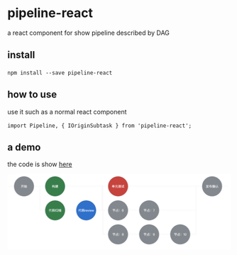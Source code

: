 # pipeline-react
a react component for show pipeline described by DAG

## install

`npm install --save pipeline-react`

## how to use 

use it such as a normal react component 

```tsx
import Pipeline, { IOriginSubtask } from 'pipeline-react';
```

## a demo

the code is show [here](https://github.com/gpzjyw/pipeline-react/blob/master/demo/demo1.tsx)

![示例](https://raw.githubusercontent.com/gpzjyw/pipeline-react/master/demo.png)
